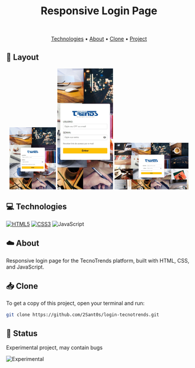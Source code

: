 <h1 align="center" style="font-weight: bold;">Responsive Login Page </h1>

<br>
<p align="center">
 <a href="#tech" title="technologies">Technologies</a> • 
 <a href="#about" title="about">About</a> • 
 <a href="#clone" title="clone">Clone</a> •
 <a href="https://github.com/2Sant0s/login-tecnotrends/blob/main/index.html">Project</a>
</p>

<h2 id="layout">🎨 Layout</h2>

<p align="center">
 <img src="images/tablet.jpeg" width="25%">
     <img src="images/mobile.jpeg" width="30%">
    <img src="images/desktop.jpeg" width="40%">
   
</p>

<h2 id="tech">💻 Technologies</h2>

[![HTML5](https://img.shields.io/badge/html5-%23E34F26.svg?style=for-the-badge&logo=html5&logoColor=white)](https://developer.mozilla.org/en-US/docs/Web/HTML)
[![CSS3](https://img.shields.io/badge/css3-%231572B6.svg?style=for-the-badge&logo=css3&logoColor=white)](https://developer.mozilla.org/en-US/docs/Web/CSS)
![JavaScript](https://img.shields.io/badge/javascript-%23323330.svg?style=for-the-badge&logo=javascript&logoColor=%23F7DF1E)
<br>


<!-- about -->
<h2 id="about">☁️ About</h2>
<p>Responsive login page for the TecnoTrends platform, built with HTML, CSS, and JavaScript.
</p>

<!-- sobre -->
<h2 id="clone">📥 Clone</h3>

To get a copy of this project, open your terminal and run:

```bash
git clone https://github.com/2Sant0s/login-tecnotrends.git
```

<h2 id="status">🚦 Status</h2>

<!-- ![Status: Finished](https://img.shields.io/badge/status-finished-brightgreen) -->
Experimental project, may contain bugs

![Experimental](https://img.shields.io/badge/status-experimental-red)
